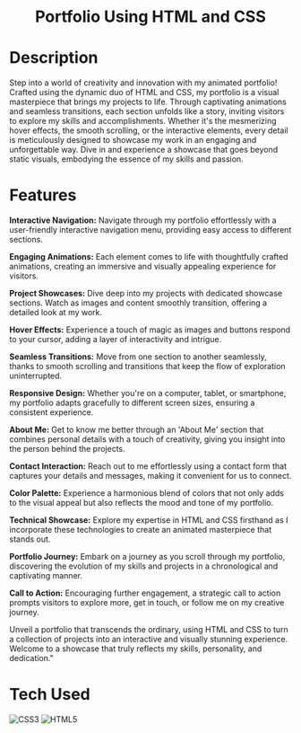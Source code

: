 <div align="center">
      <h1> <br/>Portfolio Using HTML and CSS</h1>
     </div>


# Description
Step into a world of creativity and innovation with my animated portfolio! Crafted using the dynamic duo of HTML and CSS, my portfolio is a visual masterpiece that brings my projects to life. Through captivating animations and seamless transitions, each section unfolds like a story, inviting visitors to explore my skills and accomplishments. Whether it's the mesmerizing hover effects, the smooth scrolling, or the interactive elements, every detail is meticulously designed to showcase my work in an engaging and unforgettable way. Dive in and experience a showcase that goes beyond static visuals, embodying the essence of my skills and passion.

# Features
<b>Interactive Navigation:</b> Navigate through my portfolio effortlessly with a user-friendly interactive navigation menu, providing easy access to different sections.

<b>Engaging Animations:</b> Each element comes to life with thoughtfully crafted animations, creating an immersive and visually appealing experience for visitors.

<b>Project Showcases:</b> Dive deep into my projects with dedicated showcase sections. Watch as images and content smoothly transition, offering a detailed look at my work.

<b>Hover Effects:</b> Experience a touch of magic as images and buttons respond to your cursor, adding a layer of interactivity and intrigue.

<b>Seamless Transitions:</b> Move from one section to another seamlessly, thanks to smooth scrolling and transitions that keep the flow of exploration uninterrupted.

<b>Responsive Design:</b> Whether you're on a computer, tablet, or smartphone, my portfolio adapts gracefully to different screen sizes, ensuring a consistent experience.

<b>About Me:</b> Get to know me better through an 'About Me' section that combines personal details with a touch of creativity, giving you insight into the person behind the projects.

<b>Contact Interaction:</b> Reach out to me effortlessly using a contact form that captures your details and messages, making it convenient for us to connect.

<b>Color Palette:</b> Experience a harmonious blend of colors that not only adds to the visual appeal but also reflects the mood and tone of my portfolio.

<b>Technical Showcase:</b> Explore my expertise in HTML and CSS firsthand as I incorporate these technologies to create an animated masterpiece that stands out.

<b>Portfolio Journey:</b> Embark on a journey as you scroll through my portfolio, discovering the evolution of my skills and projects in a chronological and captivating manner.

<b>Call to Action:</b> Encouraging further engagement, a strategic call to action prompts visitors to explore more, get in touch, or follow me on my creative journey.

Unveil a portfolio that transcends the ordinary, using HTML and CSS to turn a collection of projects into an interactive and visually stunning experience. Welcome to a showcase that truly reflects my skills, personality, and dedication."

# Tech Used
 ![CSS3](https://img.shields.io/badge/css3-%231572B6.svg?style=for-the-badge&logo=css3&logoColor=white) ![HTML5](https://img.shields.io/badge/html5-%23E34F26.svg?style=for-the-badge&logo=html5&logoColor=white)
      


      
<!-- </> with 💛 by readMD (https://readmd.itsvg.in) -->
    
